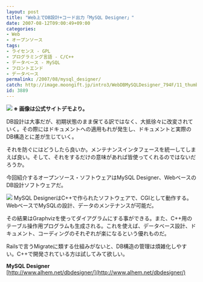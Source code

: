 ```yaml
---
layout: post
title: "Web上でDB設計+コード出力「MySQL Designer」"
date: 2007-08-12T09:00:49+09:00
categories:
- Web
- オープンソース
tags: 
- ライセンス - GPL
- プログラミング言語 - C/C++
- データベース - MySQL
- フロントエンド
- データベース
permalink: /2007/08/mysql_designer/
catch: http://image.moongift.jp/intro3/WebDBMySQLDesigner_794F/11_thumb.png
id: 3889
---
```

**[![](http://image.moongift.jp/intro3/WebDBMySQLDesigner_794F/12_thumb1.png)](http://image.moongift.jp/intro3/WebDBMySQLDesigner_794F/123.png) ※ 画像は公式サイトデモより。**  
  
DB設計は大事だが、初期状態のまま保てる訳ではなく、大抵徐々に改変されていく。その際にはドキュメントへの適用もれが発生し、ドキュメントと実際のDB構造とに差が生じていく。   
  
それを防ぐにはどうしたら良いか。メンテナンスインタフェースを統一してしまえば良い。そして、それをするだけの意味があれば皆使ってくれるのではないだろうか。   
  
今回紹介するオープンソース・ソフトウェアはMySQL Designer、WebベースのDB設計ソフトウェアだ。   
  
<!--more-->  
  
[![](http://image.moongift.jp/intro3/WebDBMySQLDesigner_794F/11_thumb.png)](http://image.moongift.jp/intro3/WebDBMySQLDesigner_794F/112.png) MySQL DesignerはC++で作られたソフトウェアで、CGIとして動作する。WebベースでMySQLの設計、データのメンテナンスが可能だ。   
  
その結果はGraphvizを使ってダイアグラムにする事ができる。また、C++用のテーブル操作用プログラムも生成される。これを使えば、データベース設計、ドキュメント、コーディングのそれぞれが楽になるという優れものだ。   
  
Railsで言うMigrateに類する仕組みがないと、DB構造の管理は煩雑化しやすい。C++で開発されている方は試してみて欲しい。   
  
**MySQL Designer**  
[http://www.alhem.net/dbdesigner/](http://www.alhem.net/dbdesigner/)